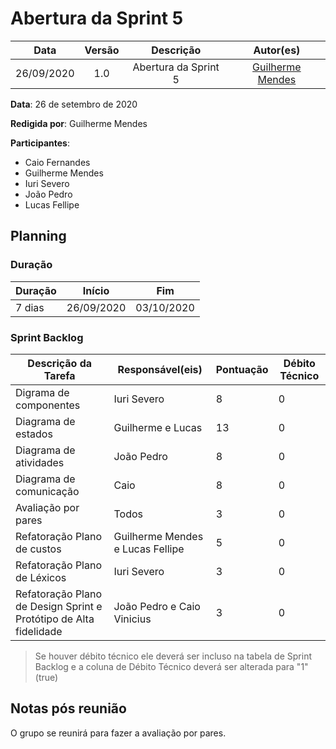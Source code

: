 # Abertura da Sprint 5

|    Data    | Versão |         Descrição         |           Autor(es)           |
| :--------: | :----: | :-----------------------: | :---------------------------: |
| 26/09/2020 |  1.0   | Abertura da Sprint 5 | [Guilherme Mendes](https://github.com/guilherme-mendes) |

**Data**: 26 de setembro de 2020

**Redigida por**: Guilherme Mendes

**Participantes**:
* Caio Fernandes
* Guilherme Mendes
* Iuri Severo
* João Pedro
* Lucas Fellipe

## Planning

### Duração

| Duração |   Início   |     Fim    |
| ------- | ---------- | ---------- |
| 7 dias  | 26/09/2020 | 03/10/2020 |

### Sprint Backlog

| Descrição da Tarefa | Responsável(eis) | Pontuação | Débito Técnico |
| ------------------- | ---------------- | --------- | -------------- |
| Digrama de componentes | Iuri Severo | 8 | 0 |
| Diagrama de estados | Guilherme e Lucas | 13 | 0 |
| Diagrama de atividades | João Pedro | 8 | 0 |
| Diagrama de comunicação | Caio | 8 | 0 |
| Avaliação por pares | Todos | 3 | 0 |
| Refatoração Plano de custos | Guilherme Mendes e Lucas Fellipe | 5 | 0 |
| Refatoração Plano de Léxicos | Iuri Severo | 3 | 0 |
| Refatoração Plano de Design Sprint e Protótipo de Alta fidelidade | João Pedro e Caio Vinicius | 3 | 0 | 

> Se houver débito técnico ele deverá ser incluso na tabela de Sprint Backlog e a coluna de Débito Técnico deverá ser alterada para "1" (true)

## Notas pós reunião

O grupo se reunirá para fazer a avaliação por pares.